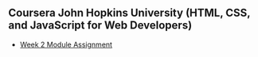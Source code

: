 ## Coursera John Hopkins University (HTML, CSS, and JavaScript for Web Developers)
- [Week 2 Module Assignment](https://winstencoellins.github.io/Coursera-Web-Development/Assignments/module2-solution/)
